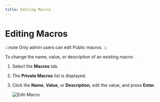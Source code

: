 ```yaml
---
title: Editing Macros
---
```

# Editing Macros

:::note
Only admin users can edit Public macros.
:::

To change the name, value, or description of an existing macro:

1. Select the **Macros** tab.
2. The **Private Macros** list is displayed.
3. Click the **Name**, **Value**, or **Description**, edit the value, and press **Enter**.
 
    ![Edit-Macro](/img/Edit-Macro.png)
